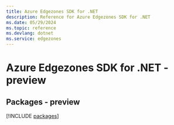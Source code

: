 ```yaml
---
title: Azure Edgezones SDK for .NET
description: Reference for Azure Edgezones SDK for .NET
ms.date: 05/29/2024
ms.topic: reference
ms.devlang: dotnet
ms.service: edgezones
---
```

# Azure Edgezones SDK for .NET - preview
## Packages - preview
[!INCLUDE [packages](edgezones-index.md)]